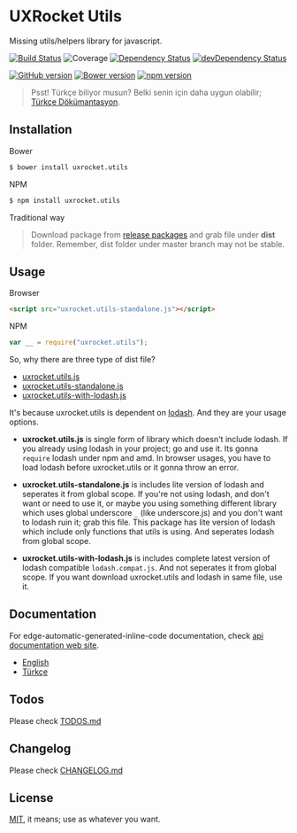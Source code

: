 # UXRocket Utils
Missing utils/helpers library for javascript.

[![Build Status](https://travis-ci.org/uxrocket/uxrocket.utils.svg)](https://travis-ci.org/uxrocket/uxrocket.utils)  ![Coverage](http://img.shields.io/badge/coverage-100%25-brightgreen.svg)
[![Dependency Status](https://david-dm.org/uxrocket/uxrocket.utils.svg)](https://david-dm.org/uxrocket/uxrocket.utils) 
[![devDependency Status](https://david-dm.org/uxrocket/uxrocket.utils/dev-status.svg)](https://david-dm.org/uxrocket/uxrocket.utils#info=devDependencies) 

[![GitHub version](https://badge.fury.io/gh/uxrocket%2Fuxrocket.utils.svg)](https://github.com/uxrocket/uxrocket.utils/releases)
[![Bower version](https://badge.fury.io/bo/uxrocket.utils.svg)](http://bower.io/search/?q=uxrocket.utils) 
[![npm version](https://badge.fury.io/js/uxrocket.utils.svg)](https://www.npmjs.org/package/uxrocket.utils)

> Psst! Türkçe biliyor musun? Belki senin için daha uygun olabilir; [Türkçe Dökümantasyon].

## Installation
Bower
```sh
$ bower install uxrocket.utils
```

NPM 
```sh
$ npm install uxrocket.utils
```

Traditional way
> Download package from [release packages] and grab file under **dist** folder.
> Remember, dist folder under master branch may not be stable. 

## Usage
Browser
```html
<script src="uxrocket.utils-standalone.js"></script>
```

NPM
```javascript
var __ = require("uxrocket.utils");
```

So, why there are three type of dist file?
- [uxrocket.utils.js](https://github.com/uxrocket/uxrocket.utils/blob/master/dist/uxrocket.utils.js)
- [uxrocket.utils-standalone.js](https://github.com/uxrocket/uxrocket.utils/blob/master/dist/uxrocket.utils-standalone.js)
- [uxrocket.utils-with-lodash.js](https://github.com/uxrocket/uxrocket.utils/blob/master/dist/uxrocket.utils-with-lodash.js)

It's because uxrocket.utils is dependent on [lodash]. And they are your usage options. 
- **uxrocket.utils.js** is single form of library which doesn't include lodash. If you already using lodash in your project; go and use it. Its gonna `require` lodash under npm and amd. In browser usages, you have to load lodash before uxrocket.utils or it gonna throw an error.

- **uxrocket.utils-standalone.js** is includes lite version of lodash and seperates it from global scope. If you're not using lodash, and don't want or need to use it, or maybe you using something different library which uses global underscore `_` (like underscore.js) and you don't want to lodash ruin it; grab this file. This package has lite version of lodash which include only functions that utils is using. And seperates lodash from global scope.

- **uxrocket.utils-with-lodash.js** is includes complete latest version of lodash compatible `lodash.compat.js`. And not seperates it from global scope. If you want download uxrocket.utils and lodash in same file, use it.

## Documentation
For edge-automatic-generated-inline-code documentation, check [api documentation web site].

- [English]
- [Türkçe] 

## Todos
Please check [TODOS.md]

## Changelog
Please check [CHANGELOG.md]

## License
[MIT], it means; use as whatever you want.

[release packages]:https://github.com/uxrocket/uxrocket.utils/releases
[lodash]:https://github.com/lodash/lodash
[Türkçe Dökümantasyon]:https://github.com/uxrocket/uxrocket.utils/blob/master/docs/turkish/README.md
[MIT]: https://github.com/uxrocket/uxrocket.utils/blob/master/LICENSE
[TODOS.md]: https://github.com/uxrocket/uxrocket.utils/blob/master/TODOS.md
[CHANGELOG.md]: https://github.com/uxrocket/uxrocket.utils/blob/master/CHANGELOG.md
[English]:https://github.com/uxrocket/uxrocket.utils/blob/master/docs/english/README.md
[Türkçe]:https://github.com/uxrocket/uxrocket.utils/blob/master/docs/turkish/index.md
[api documentation web site]: http://uxrocket.github.io/uxrocket.utils
